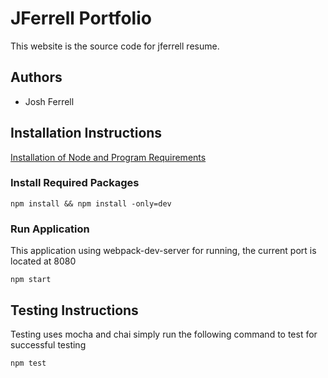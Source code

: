# JFerrell Portfolio

This website is the source code for jferrell resume.

## Authors
* Josh Ferrell

## Installation Instructions
[Installation of Node and Program Requirements](./documentation/installation.md)

### Install Required Packages
```
npm install && npm install -only=dev
```

### Run Application
This application using webpack-dev-server for running, the current port is located at 8080

```
npm start
```

## Testing Instructions
Testing uses mocha and chai simply run the following command to test for successful testing
```
npm test
```

